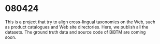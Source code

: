 # 080424
This is a project that try to align cross-lingual taxonomies on the Web, such as product catalogues and Web site directories.
Here, we publish all the datasets. The ground truth data and source code of BiBTM are coming soon.
